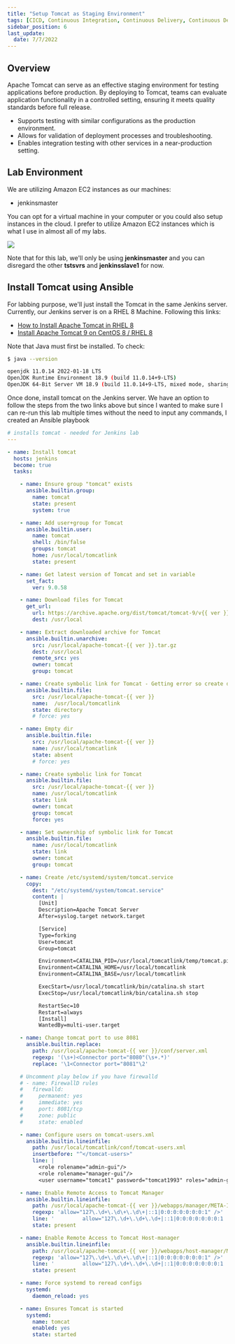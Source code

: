 ```yaml
---
title: "Setup Tomcat as Staging Environment"
tags: [CICD, Continuous Integration, Continuous Delivery, Continuous Deployment, Jenkins, Tomcat]
sidebar_position: 6
last_update:
  date: 7/7/2022
---
```




## Overview

Apache Tomcat can serve as an effective staging environment for testing applications before production. By deploying to Tomcat, teams can evaluate application functionality in a controlled setting, ensuring it meets quality standards before full release. 

- Supports testing with similar configurations as the production environment.
- Allows for validation of deployment processes and troubleshooting.
- Enables integration testing with other services in a near-production setting.

## Lab Environment

We are utilizing Amazon EC2 instances as our machines:

- jenkinsmaster

You can opt for a virtual machine in your computer or you could also setup instances in the cloud. I prefer to utilize Amazon EC2 instances which is what I use in almost all of my labs.

<div class='img-center'>

![](/img/docs/ansible-lab-diagram-4.png)

</div>

Note that for this lab, we'll only be using **jenkinsmaster** and you can disregard the other **tstsvrs** and **jenkinsslave1** for now.

## Install Tomcat using Ansible
 
For labbing purpose, we'll just install the Tomcat in the same Jenkins server. Currently, our Jenkins server is on a RHEL 8 Machine. Following this links:

- [How to Install Apache Tomcat in RHEL 8](https://www.tecmint.com/install-apache-tomcat-in-rhel-8/)
- [Install Apache Tomcat 9 on CentOS 8 / RHEL 8](https://computingforgeeks.com/install-apache-tomcat-9-on-linux-rhel-centos/)

Note that Java must first be installed. To check:

```bash
$ java --version

openjdk 11.0.14 2022-01-18 LTS
OpenJDK Runtime Environment 18.9 (build 11.0.14+9-LTS)
OpenJDK 64-Bit Server VM 18.9 (build 11.0.14+9-LTS, mixed mode, sharing)
```

Once done, install tomcat on the Jenkins server. We have an option to follow the steps from the two links above but since I wanted to make sure I can re-run this lab multiple times without the need to input any commands, I created an Ansible playbook

```yaml title="install-tomcat.yml"
# installs tomcat - needed for Jenkins lab
---

- name: Install tomcat
  hosts: jenkins
  become: true
  tasks:

    - name: Ensure group "tomcat" exists
      ansible.builtin.group:
        name: tomcat
        state: present
        system: true

    - name: Add user+group for Tomcat
      ansible.builtin.user:
        name: tomcat
        shell: /bin/false
        groups: tomcat
        home: /usr/local/tomcatlink
        state: present   

    - name: Get latest version of Tomcat and set in variable
      set_fact:
        ver: 9.0.58

    - name: Download files for Tomcat
      get_url:
        url: https://archive.apache.org/dist/tomcat/tomcat-9/v{{ ver }}/bin/apache-tomcat-{{ ver }}.tar.gz
        dest: /usr/local

    - name: Extract downloaded archive for Tomcat
      ansible.builtin.unarchive:
        src: /usr/local/apache-tomcat-{{ ver }}.tar.gz
        dest: /usr/local
        remote_src: yes    
        owner: tomcat 
        group: tomcat          

    - name: Create symbolic link for Tomcat - Getting error so create dir dirst
      ansible.builtin.file:
        src: /usr/local/apache-tomcat-{{ ver }}
        name:  /usr/local/tomcatlink
        state: directory
        # force: yes     

    - name: Empty dir
      ansible.builtin.file:
        src: /usr/local/apache-tomcat-{{ ver }}
        name: /usr/local/tomcatlink
        state: absent
        # force: yes  

    - name: Create symbolic link for Tomcat
      ansible.builtin.file:
        src: /usr/local/apache-tomcat-{{ ver }}
        name: /usr/local/tomcatlink
        state: link  
        owner: tomcat 
        group: tomcat
        force: yes     

    - name: Set ownership of symbolic link for Tomcat
      ansible.builtin.file:
        name: /usr/local/tomcatlink
        state: link  
        owner: tomcat 
        group: tomcat

    - name: Create /etc/systemd/system/tomcat.service
      copy:
        dest: "/etc/systemd/system/tomcat.service"
        content: |
          [Unit]
          Description=Apache Tomcat Server
          After=syslog.target network.target

          [Service]
          Type=forking
          User=tomcat
          Group=tomcat

          Environment=CATALINA_PID=/usr/local/tomcatlink/temp/tomcat.pid
          Environment=CATALINA_HOME=/usr/local/tomcatlink
          Environment=CATALINA_BASE=/usr/local/tomcatlink

          ExecStart=/usr/local/tomcatlink/bin/catalina.sh start
          ExecStop=/usr/local/tomcatlink/bin/catalina.sh stop

          RestartSec=10
          Restart=always
          [Install]
          WantedBy=multi-user.target

    - name: Change tomcat port to use 8081
      ansible.builtin.replace:
        path: /usr/local/apache-tomcat-{{ ver }}/conf/server.xml
        regexp: '(\s+)<Connector port="8080"(\s+.*)'
        replace: '\1<Connector port="8081"\2'        

    # Uncomment play below if you have firewalld
    # - name: FirewallD rules
    #   firewalld:
    #     permanent: yes
    #     immediate: yes
    #     port: 8081/tcp
    #     zone: public
    #     state: enabled

    - name: Configure users on tomcat-users.xml
      ansible.builtin.lineinfile:
        path: /usr/local/tomcatlink/conf/tomcat-users.xml
        insertbefore: "^</tomcat-users>"
        line: |
          <role rolename="admin-gui"/>
          <role rolename="manager-gui"/>
          <user username="tomcat1" password="tomcat1993" roles="admin-gui,manager-gui,manager-script"/>

    - name: Enable Remote Access to Tomcat Manager 
      ansible.builtin.lineinfile:
        path: /usr/local/apache-tomcat-{{ ver }}/webapps/manager/META-INF/context.xml
        regexp: 'allow="127\.\d+\.\d\+\.\d\+|::1|0:0:0:0:0:0:0:1" />'
        line: '         allow="127\.\d+\.\d+\.\d+|::1|0:0:0:0:0:0:0:1 |.*" />'        
        state: present

    - name: Enable Remote Access to Tomcat Host-manager 
      ansible.builtin.lineinfile:
        path: /usr/local/apache-tomcat-{{ ver }}/webapps/host-manager/META-INF/context.xml
        regexp: 'allow="127\.\d+\.\d\+\.\d\+|::1|0:0:0:0:0:0:0:1" />'
        line: '         allow="127\.\d+\.\d+\.\d+|::1|0:0:0:0:0:0:0:1 |.*" />'        
        state: present

    - name: Force systemd to reread configs
      systemd:
        daemon_reload: yes

    - name: Ensures Tomcat is started
      systemd:
        name: tomcat
        enabled: yes
        state: started
```
 
